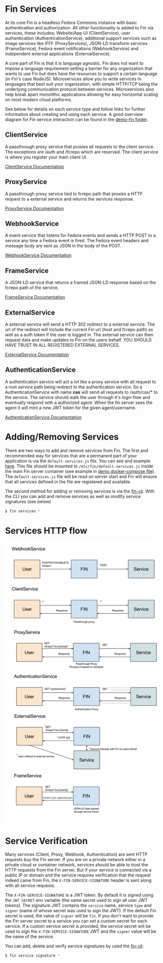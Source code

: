 # Fin Services

At its core Fin is a headless Fedora Commons instance with basic authentication and authorization.  All other functionality is added to Fin via services, these includes; Website/App UI (ClientService), user authentication (AuthenticationService), additional support services such as image services like IFFF (ProxyServices), JSON-LD transform services (FrameService), Fedora event notifications (WebhookService) and independent external applications (ExternalService). 

A core part of Fin is that it is language agnostic.  Fin does not want to impose a language requirement setting a barrier for any organization that wants to use Fin but does have the resources to support a certain language (in Fin's case NodeJS).  Microservices allow you to write services in languages that best suit your organization, with simple HTTP/TCP being the underlying communication protocol between services.  Microservices also help break apart monolithic applications allowing for easy horizontal scaling on most modern cloud platforms.

See below for details on each service type and follow links for further information about creating and using each service.  A good overview diagram for Fin service interaction can be found in the [demo-fin folder](../docker/fin-demo/README.md).

## ClientService

A passthrough proxy service that proxies all requests to the client service.  The exceptions are /auth and /fcrepo which are reserved.  The client service is where you register your main client UI.

[ClientService Documentation](../docs/client-service/README.md)

## ProxyService

A passthrough proxy service tied to fcrepo path that proxies a HTTP request to a external service and returns the services response.

[ProxyService Documentation](../docs/proxy-service/README.md)

## WebhookService

A event service that listens for Fedora events and sends a HTTP POST to a service any time a Fedora event is fired.  The Fedora event headers and message body are sent as JSON in the body of the POST.

[WebhookService Documentation](../docs/webhook-service/README.md)

## FrameService

A JSON-LD service that returns a framed JSON-LD response based on the fcrepo path of the service.

[FrameService Documentation](../docs/frame-service/README.md)

## ExternalService

A external service will send a HTTP 302 redirect to a external service.  The url of the redirect will include the current Fin url (host and fcrepo path) as well as a auth token if the user is logged in.  The external service can then request data and make updates to Fin on the users behalf.  YOU SHOULD HAVE TRUST IN ALL REGISTERED EXTERNAL SERVICES.

[ExternalService Documentation](../docs/frame-service/README.md)

## AuthenticationService

A authentication service will act a lot like a proxy service with all request to a root service path being redirect to the authentication service.  So a AuthenticationService with name **cas** will send all requests to /auth/cas/* to the service. The service should walk the user through it's login flow and eventually respond with a authorized agent.  When the fin server sees the agent it will mint a new JWT token for the given agent/username.

[AuthenticationService Documentation](../docs/authentication-service/README.md)

# Adding/Removing Services

There are two ways to add and remove services from Fin.  The first and recommended way for services that are a permanent part of your application is via the `default-services.js` file.  You can see and example [here](../docker/fin-demo/default-services.js).  This file should be mounted to `/etc/fin/default-services.js` inside the main Fin server container (see example in [demo docker-compose file](../docker/fin-demo/docker-compose.yml)).  The `default-services.js` file will be read on server start and Fin will ensure that all services defined in the file are registered and available.

The second method for adding or removing services is via the [fin-cli](https://github.com/UCDavisLibrary/fin-cli). With the CLI you can add and remove services as well as modify service signatures (see below)

```bash
$ fin services *
```


# Services HTTP flow

![Service Overview](../docs/fin-service-overview.png)

# Service Verification

Many services (Client, Proxy, Webhook, Authentication) are sent HTTP requests buy the Fin server.  If you are on a private network either in a private cloud or container network, services *should* be able to trust the HTTP requests from the Fin server.  But if your service is connected via a public IP or domain and the service requires verification that the request indeed came from Fin, the `X-FIN-SERVICE-SIGNATURE` header is sent along with all service requests.  

The `X-FIN-SERVICE-SIGNATURE` is a JWT token.  By default it is signed using the `JWT_SECRET` env variable (the same secret used to sign all user JWT tokens).  The signature JWT contains the `service` name, service `type` and `signer` (name of whose secret was used to sign the JWT).  If the default Fin secret is used, the value of `signer` will be `fin`.  If you don't want to provide the Fin server secret to a service you can set a custom secret for each service.  If a custom service secret is provided, the service secret will be used to sign the `X-FIN-SERVICE-SIGNATURE` JWT and the `signer` value will be the name of the service.

You can add, delete and verify service signatures by used the [fin-cli](https://github.com/UCDavisLibrary/fin-cli):

```bash
$ fin service signature *
```